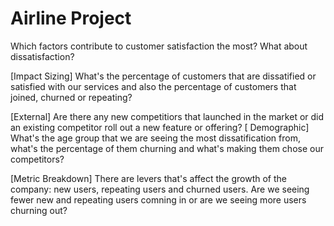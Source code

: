 # Airline Project

Which factors contribute to customer satisfaction the most? What about dissatisfaction?


[Impact Sizing] What's the percentage of customers that are dissatified or satisfied with our services and also the percentage of customers that joined, churned or repeating?

[External] Are there any new competitiors that launched in the market or did an existing competitor roll out a new feature or offering?
[
Demographic] What's the age group that we are seeing the most dissatification from, what's the percentage of them churning and what's making them chose our competitors?

[Metric Breakdown] There are levers that's affect the growth of the company: new users, repeating users and churned users. Are we seeing fewer new and repeating users comning in or are we seeing more users churning out?
